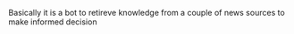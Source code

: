 Basically it is a bot to retireve knowledge from a couple of news sources to make informed decision 
  
